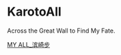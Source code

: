 # KarotoAll

Across the Great Wall to Find My Fate.

[MY ALL_滨崎步](https://music.163.com/#/song?id=22737627)  

